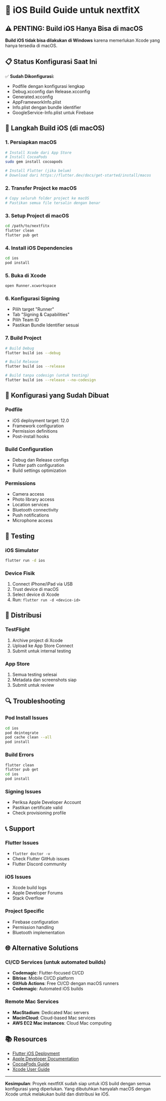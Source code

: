 # 🍎 iOS Build Guide untuk nextfitX

## ⚠️ PENTING: Build iOS Hanya Bisa di macOS

**Build iOS tidak bisa dilakukan di Windows** karena memerlukan Xcode yang hanya tersedia di macOS.

## 📋 Status Konfigurasi Saat Ini

✅ **Sudah Dikonfigurasi:**
- Podfile dengan konfigurasi lengkap
- Debug.xcconfig dan Release.xcconfig
- Generated.xcconfig
- AppFrameworkInfo.plist
- Info.plist dengan bundle identifier
- GoogleService-Info.plist untuk Firebase

## 🚀 Langkah Build iOS (di macOS)

### 1. Persiapkan macOS
```bash
# Install Xcode dari App Store
# Install CocoaPods
sudo gem install cocoapods

# Install Flutter (jika belum)
# Download dari https://flutter.dev/docs/get-started/install/macos
```

### 2. Transfer Project ke macOS
```bash
# Copy seluruh folder project ke macOS
# Pastikan semua file tersalin dengan benar
```

### 3. Setup Project di macOS
```bash
cd /path/to/nextfitx
flutter clean
flutter pub get
```

### 4. Install iOS Dependencies
```bash
cd ios
pod install
```

### 5. Buka di Xcode
```bash
open Runner.xcworkspace
```

### 6. Konfigurasi Signing
- Pilih target "Runner"
- Tab "Signing & Capabilities"
- Pilih Team ID
- Pastikan Bundle Identifier sesuai

### 7. Build Project
```bash
# Build Debug
flutter build ios --debug

# Build Release
flutter build ios --release

# Build tanpa codesign (untuk testing)
flutter build ios --release --no-codesign
```

## 🔧 Konfigurasi yang Sudah Dibuat

### Podfile
- iOS deployment target: 12.0
- Framework configuration
- Permission definitions
- Post-install hooks

### Build Configuration
- Debug dan Release configs
- Flutter path configuration
- Build settings optimization

### Permissions
- Camera access
- Photo library access
- Location services
- Bluetooth connectivity
- Push notifications
- Microphone access

## 📱 Testing

### iOS Simulator
```bash
flutter run -d ios
```

### Device Fisik
1. Connect iPhone/iPad via USB
2. Trust device di macOS
3. Select device di Xcode
4. Run: `flutter run -d <device-id>`

## 🚀 Distribusi

### TestFlight
1. Archive project di Xcode
2. Upload ke App Store Connect
3. Submit untuk internal testing

### App Store
1. Semua testing selesai
2. Metadata dan screenshots siap
3. Submit untuk review

## 🔍 Troubleshooting

### Pod Install Issues
```bash
cd ios
pod deintegrate
pod cache clean --all
pod install
```

### Build Errors
```bash
flutter clean
flutter pub get
cd ios
pod install
```

### Signing Issues
- Periksa Apple Developer Account
- Pastikan certificate valid
- Check provisioning profile

## 📞 Support

### Flutter Issues
- `flutter doctor -v`
- Check Flutter GitHub issues
- Flutter Discord community

### iOS Issues
- Xcode build logs
- Apple Developer Forums
- Stack Overflow

### Project Specific
- Firebase configuration
- Permission handling
- Bluetooth implementation

## 🌐 Alternative Solutions

### CI/CD Services (untuk automated builds)
- **Codemagic**: Flutter-focused CI/CD
- **Bitrise**: Mobile CI/CD platform
- **GitHub Actions**: Free CI/CD dengan macOS runners
- **Codemagic**: Automated iOS builds

### Remote Mac Services
- **MacStadium**: Dedicated Mac servers
- **MacinCloud**: Cloud-based Mac services
- **AWS EC2 Mac instances**: Cloud Mac computing

## 📚 Resources

- [Flutter iOS Deployment](https://flutter.dev/docs/deployment/ios)
- [Apple Developer Documentation](https://developer.apple.com/documentation/)
- [CocoaPods Guide](https://guides.cocoapods.org/)
- [Xcode User Guide](https://developer.apple.com/xcode/)

---

**Kesimpulan**: Proyek nextfitX sudah siap untuk iOS build dengan semua konfigurasi yang diperlukan. Yang dibutuhkan hanyalah macOS dengan Xcode untuk melakukan build dan distribusi ke iOS.

